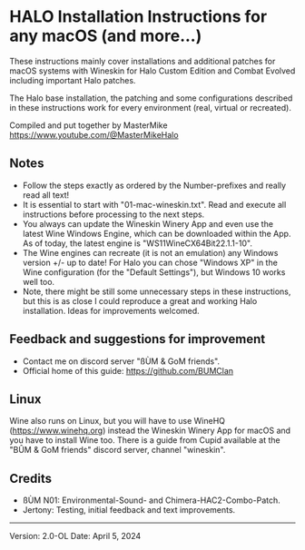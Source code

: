# HALO Installation Instructions for any macOS (and more...)

These instructions mainly cover installations and 
additional patches for macOS systems with Wineskin 
for Halo Custom Edition and Combat Evolved 
including important Halo patches.

The Halo base installation, the patching and some
configurations described in these instructions work 
for every environment (real, virtual or recreated).

Compiled and put together by MasterMike
https://www.youtube.com/@MasterMikeHalo

## Notes
- Follow the steps exactly as ordered by the Number-prefixes and really read all text!
- It is essential to start with "01-mac-wineskin.txt". Read and execute all instructions before processing to the next steps.
- You always can update the Wineskin Winery App and even use the latest Wine Windows Engine, which can be downloaded within the App. As of today, the latest engine is "WS11WineCX64Bit22.1.1-10".
- The Wine engines can recreate (it is not an emulation) any Windows version +/- up to date! For Halo you can chose "Windows XP" in the Wine configuration (for the "Default Settings"), but Windows 10 works well too.
- Note, there might be still some unnecessary steps in these instructions, but this is as close I could reproduce a great and working Halo installation. Ideas for improvements welcomed.

## Feedback and suggestions for improvement
- Contact me on discord server "ßÙM & GoM friends".
- Official home of this guide: https://github.com/BUMClan

## Linux
Wine also runs on Linux, but you will have to use WineHQ (https://www.winehq.org) instead the  Wineskin Winery App for macOS and you have to install Wine too. There is a guide from Cupid available at the "BÛM & GoM friends" discord server, channel "wineskin".

## Credits
- ßÙM N01: Environmental-Sound- and Chimera-HAC2-Combo-Patch.
- Jertony: Testing, initial feedback and text improvements.

---
Version: 2.0-OL
Date: April 5, 2024
